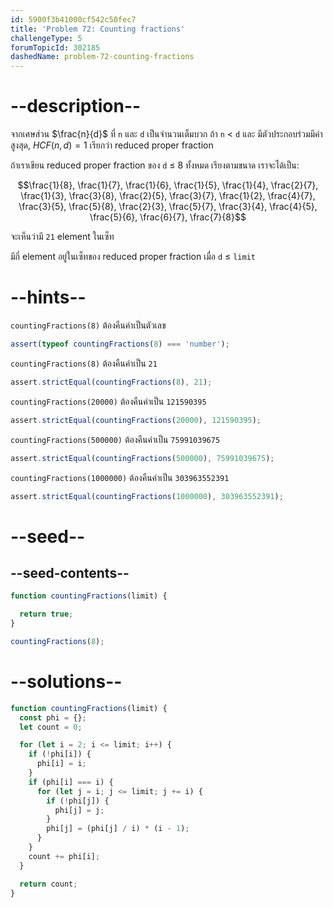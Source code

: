 ```yaml
---
id: 5900f3b41000cf542c50fec7
title: 'Problem 72: Counting fractions'
challengeType: 5
forumTopicId: 302185
dashedName: problem-72-counting-fractions
---
```


# --description--

จากเศษส่วน $\frac{n}{d}$ ที่ `n` และ `d` เป็นจำนวนเต็มบวก ถ้า `n` &lt; `d` และ มีตัวประกอบร่วมมีค่าสูงสุด, ${HCF}(n, d) = 1$ เรียกว่า reduced proper fraction

ถ้าเราเขียน reduced proper fraction ของ `d` ≤ 8 ทั้งหมด เรียงตามขนาด เราจะได้เป็น:

$$\frac{1}{8}, \frac{1}{7}, \frac{1}{6}, \frac{1}{5}, \frac{1}{4}, \frac{2}{7}, \frac{1}{3}, \frac{3}{8}, \frac{2}{5}, \frac{3}{7}, \frac{1}{2}, \frac{4}{7}, \frac{3}{5}, \frac{5}{8}, \frac{2}{3}, \frac{5}{7}, \frac{3}{4}, \frac{4}{5}, \frac{5}{6}, \frac{6}{7}, \frac{7}{8}$$

จะเห็นว่ามี `21` element ในเซ็ท

มีกี่ element อยู่ในเซ็ทของ reduced proper fraction เมื่อ `d` ≤ `limit`

# --hints--

`countingFractions(8)` ต้องคืนค่าเป็นตัวเลข

```js
assert(typeof countingFractions(8) === 'number');
```

`countingFractions(8)` ต้องคืนค่าเป็น `21`

```js
assert.strictEqual(countingFractions(8), 21);
```

`countingFractions(20000)` ต้องคืนค่าเป็น `121590395`

```js
assert.strictEqual(countingFractions(20000), 121590395);
```

`countingFractions(500000)` ต้องคืนค่าเป็น `75991039675`

```js
assert.strictEqual(countingFractions(500000), 75991039675);
```

`countingFractions(1000000)` ต้องคืนค่าเป็น `303963552391`

```js
assert.strictEqual(countingFractions(1000000), 303963552391);
```

# --seed--

## --seed-contents--

```js
function countingFractions(limit) {

  return true;
}

countingFractions(8);
```

# --solutions--

```js
function countingFractions(limit) {
  const phi = {};
  let count = 0;

  for (let i = 2; i <= limit; i++) {
    if (!phi[i]) {
      phi[i] = i;
    }
    if (phi[i] === i) {
      for (let j = i; j <= limit; j += i) {
        if (!phi[j]) {
          phi[j] = j;
        }
        phi[j] = (phi[j] / i) * (i - 1);
      }
    }
    count += phi[i];
  }

  return count;
}
```
